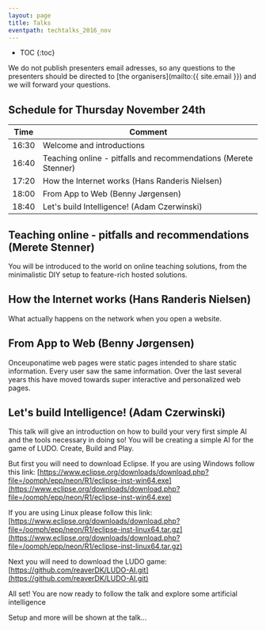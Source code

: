 ```yaml
---
layout: page
title: Talks
eventpath: techtalks_2016_nov
---
```


* TOC
{:toc}



We do not publish presenters email adresses, so any questions to the presenters should be directed to [the organisers](mailto:{{ site.email }}) and we will forward your questions.


## Schedule for Thursday November 24th


| Time  | Comment |
| ------------- | ------------- |
| 16:30 | Welcome and introductions |
| 16:40 | Teaching online - pitfalls and recommendations (Merete Stenner) |
| 17:20 | How the Internet works (Hans Randeris Nielsen) |
| 18:00 | From App to Web (Benny Jørgensen) |
| 18:40 | Let's build Intelligence! (Adam Czerwinski) |


## Teaching online - pitfalls and recommendations (Merete Stenner)

You will be introduced to the world on online teaching solutions, from the minimalistic DIY setup to feature-rich hosted solutions.

## How the Internet works (Hans Randeris Nielsen)

What actually happens on the network when you open a website.

## From App to Web (Benny Jørgensen)

Onceuponatime web pages were static pages intended to share static information. Every user saw the same information. Over the last several years this have moved towards super interactive and personalized web pages.

## Let's build Intelligence! (Adam Czerwinski)

This talk will give an introduction on how to build your very first simple AI and the tools necessary in doing so! You will be creating a simple AI for the game of LUDO.
Create, Build and Play. 

But first you will need to download Eclipse. 
If you are using Windows follow this link:
[https://www.eclipse.org/downloads/download.php?file=/oomph/epp/neon/R1/eclipse-inst-win64.exe](https://www.eclipse.org/downloads/download.php?file=/oomph/epp/neon/R1/eclipse-inst-win64.exe)

If you are using Linux please follow this link:
[https://www.eclipse.org/downloads/download.php?file=/oomph/epp/neon/R1/eclipse-inst-linux64.tar.gz](https://www.eclipse.org/downloads/download.php?file=/oomph/epp/neon/R1/eclipse-inst-linux64.tar.gz)

Next you will need to download the LUDO game:
[https://github.com/reaverDK/LUDO-AI.git](https://github.com/reaverDK/LUDO-AI.git)

All set! You are now ready to follow the talk and explore some artificial intelligence 

Setup and more will be shown at the talk...
